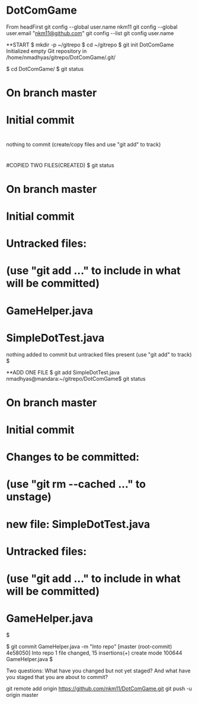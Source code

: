 DotComGame
==========

From headFirst
git config --global user.name nkm11
git config --global user.email "nkm11@github.com"
git config --list
git config user.name

**START
$ mkdir -p ~/gitrepo
$ cd ~/gitrepo
$ git init DotComGame
Initialized empty Git repository in /home/nmadhyas/gitrepo/DotComGame/.git/

$ cd DotComGame/
$ git status
# On branch master
#
# Initial commit
#
nothing to commit (create/copy files and use "git add" to track)
#

#COPIED TWO FILES(CREATED)
$ git status
# On branch master
#
# Initial commit
#
# Untracked files:
#   (use "git add <file>..." to include in what will be committed)
#
#	GameHelper.java
#	SimpleDotTest.java
nothing added to commit but untracked files present (use "git add" to track)
$

**ADD ONE FILE
$ git add SimpleDotTest.java
nmadhyas@mandara:~/gitrepo/DotComGame$ git status
# On branch master
#
# Initial commit
#
# Changes to be committed:
#   (use "git rm --cached <file>..." to unstage)
#
#	new file:   SimpleDotTest.java
#
# Untracked files:
#   (use "git add <file>..." to include in what will be committed)
#
#	GameHelper.java
$

$ git commit GameHelper.java -m "Into repo"
[master (root-commit) 4e58050] Into repo
 1 file changed, 15 insertions(+)
 create mode 100644 GameHelper.java
$

Two questions: What have you changed but not yet staged? And what have you staged that you are about to commit? 

git remote add origin https://github.com/nkm11/DotComGame.git
git push -u origin master
